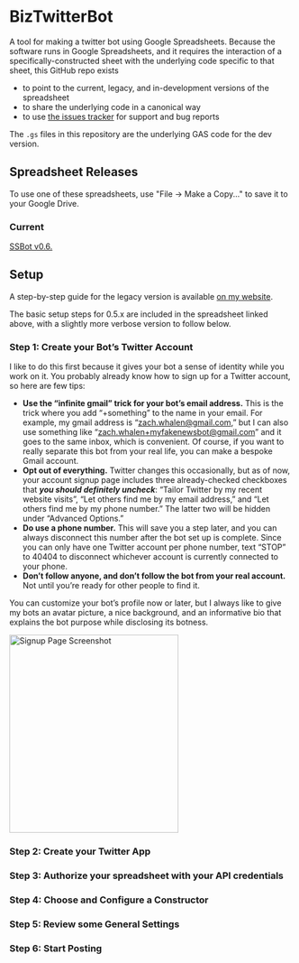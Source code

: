 # BizTwitterBot

A tool for making a twitter bot using Google Spreadsheets. Because the software runs in Google Spreadsheets, and it requires the interaction of a specifically-constructed sheet with the underlying code specific to that sheet, this GitHub repo exists

- to point to the current, legacy, and in-development versions of the spreadsheet
- to share the underlying code in a canonical way
- to use <a href="http://github.com/zachwhalen/ssbot/issues">the issues tracker</a> for support and bug reports

The `.gs` files in this repository are the underlying GAS code for the dev version.

## Spreadsheet Releases

To use one of these spreadsheets, use "File -> Make a Copy..." to save it to your Google Drive.

### Current

<a href="https://docs.google.com/spreadsheets/d/1qfHjpevccgUXLwIgxlNKBejvcWeyqTP5Fj6vfBuBwuI/edit?usp=sharing">SSBot v0.6.</a>

## Setup

A step-by-step guide for the legacy version is available <a href="http://www.zachwhalen.net/posts/how-to-make-a-twitter-bot-with-google-spreadsheets-version-04/
">on my website</a>.

The basic setup steps for 0.5.x are included in the spreadsheet linked above, with a slightly more verbose version to follow below.

### Step 1: Create your Bot’s Twitter Account

I like to do this first because it gives your bot a sense of identity while you work on it. You probably already know how to sign up for a Twitter account, so here are few tips:

- **Use the “infinite gmail” trick for your bot’s email address.** This is the trick where you add “+something” to the name in your email. For example, my gmail address is “zach.whalen@gmail.com,” but I can also use something like “zach.whalen+myfakenewsbot@gmail.com” and it goes to the same inbox, which is convenient. Of course, if you want to really separate this bot from your real life, you can make a bespoke Gmail account.
- **Opt out of everything.** Twitter changes this occasionally, but as of now, your account signup page includes three already-checked checkboxes that **_you should definitely uncheck_**: “Tailor Twitter by my recent website visits”, “Let others find me by my email address,” and “Let others find me by my phone number.” The latter two will be hidden under “Advanced Options.”
- **Do use a phone number.** This will save you a step later, and you can always disconnect this number after the bot set up is complete. Since you can only have one Twitter account per phone number, text “STOP” to 40404 to disconnect whichever account is currently connected to your phone.
- **Don’t follow anyone, and don’t follow the bot from your real account.** Not until you’re ready for other people to find it.

You can customize your bot’s profile now or later, but I always like to give my bots an avatar picture, a nice background, and an informative bio that explains the bot purpose while disclosing its botness.

<a href="images/signup.png"><img src="images/signup.png" title="Signup Page Screenshot" alt="Signup Page Screenshot" align="center" width="300" height="351"/></a>

### Step 2: Create your Twitter App

### Step 3: Authorize your spreadsheet with your API credentials

### Step 4: Choose and Configure a Constructor

### Step 5: Review some General Settings

### Step 6: Start Posting
